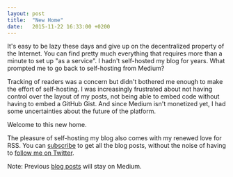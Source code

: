 ```yaml
---
layout: post
title:  "New Home"
date:   2015-11-22 16:33:00 +0200
---
```

It's easy to be lazy these days and give up on the decentralized property of the Internet. You can find pretty much everything that requires more than a minute to set up "as a service". I hadn't self-hosted my blog for years. What prompted me to go back to self-hosting from Medium?

Tracking of readers was a concern but didn't bothered me enough to make the effort of self-hosting. I was increasingly frustrated about not having control over the layout of my posts, not being able to embed code without having to embed a GitHub Gist. And since Medium isn't monetized yet, I had some uncertainties about the future of the platform.

Welcome to this new home.

The pleasure of self-hosting my blog also comes with my renewed love for RSS. You can [subscribe](https://www.fredericjacobs.com/blog/feed.xml) to get all the blog posts, without the noise of having to [follow me on Twitter](https://twitter.com/FredericJacobs).

Note: Previous [blog posts](https://medium.com/@FredericJacobs) will stay on Medium.

